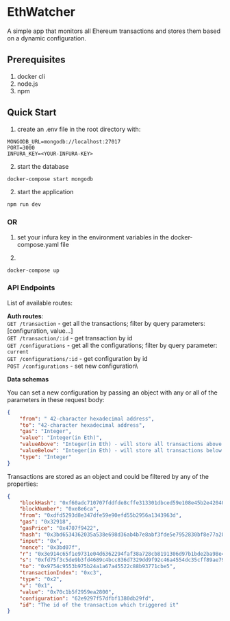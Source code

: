# EthWatcher

A simple app that monitors all Ehereum transactions and stores them based on a dynamic configuration.

## Prerequisites
1. docker cli
3. node.js
4. npm

## Quick Start
1. create an .env file in the root directory with: 

```
MONGODB_URL=mongodb://localhost:27017
PORT=3000
INFURA_KEY=<YOUR-INFURA-KEY>
```
2. start the database
```bash
docker-compose start mongodb
```
2. start the application
```bash
npm run dev
```
### OR


1.  set your infura key in the environment variables in the docker-compose.yaml file

2.
```bash
docker-compose up
```

### API Endpoints

List of available routes:

**Auth routes**:\
`GET /transaction` - get all the transactions; filter by query parameters: [configuration, value...]\
`GET /transaction/:id` - get transaction by id\
`GET /configurations` - get all the configurations; filter by query parameter: `current`\
`GET /configurations/:id` - get configuration by id\
`POST /configurations` - set new configuration\

**Data schemas**

You can set a new configuration by passing an object with any or all of the parameters in these request body:

```JSON
{
    "from": " 42-character hexadecimal address",
    "to": "42-character hexadecimal address",
    "gas": "Integer",
    "value": "Integer(in Eth)",
    "valueAbove": "Integer(in Eth) - will store all transactions above this value",
    "valueBelow": "Integer(in Eth) - will store all transactions below this value",
    "type": "Integer"
}
```

Transactions are stored as an object and could be filtered by any of the properties:

```JSON
{
    "blockHash": "0xf60adc710707fddfde8cffe313301dbced59e108e45b2e4204086ff208b8ae4d",
    "blockNumber": "0xe8e6ca",
    "from": "0xdfd5293d8e347dfe59e90efd55b2956a1343963d",
    "gas": "0x32918",
    "gasPrice": "0x4707f9422",
    "hash": "0x3bd6534362035a538e698d36ab4b7e8abf3fde5e7952830bf8e77a2861926fa7",
    "input": "0x",
    "nonce": "0x3bd07f",
    "r": "0x3e914c65f1e9731e04d6362294faf38a728cb8191306d97b1bde2ba98e4637db",
    "s": "0xfd75f3c5de9b3fd4689c4bcc836d7329dd9f92c46a4554dc35cff89ae79ce36",
    "to": "0x9754c9553b975b24a1a67a45522c88b93771cbe5",
    "transactionIndex": "0xc3",
    "type": "0x2",
    "v": "0x1",
    "value": "0x70c1b5f2959ea2800",
    "configuration": "62e9297f57dfbf1380db29fd",
    "id": "The id of the transaction which triggered it"
}
```



